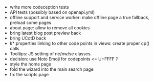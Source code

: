 * write more codeception tests
* API tests (possibly based on openapi.yml)
* offline support and service worker: make offline page a true fallback, preload some pages
* about page: allow to remove all cookies
* bring latest blog post preview back
* bring UCotD back
* k* properties linking to other code points in views: create proper cp() calls
* Tooltips: JS setting of ne/nw/se classes.
* decision: use Noto Emoji for codepoints &lt;= U+FFFF ?
* style the home page
* fold the wizard into the main search page
* fix the scripts page
